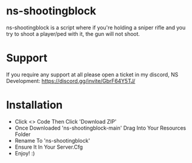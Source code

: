 # ns-shootingblock
ns-shootingblock is a script where if you're holding a sniper rifle and you try to shoot a player/ped with it, the gun will not shoot.

# Support

If you require any support at all please open a ticket in my discord, NS Development: https://discord.gg/invite/GbrF64Y5TJ/

# Installation

- Click <> Code Then Click 'Download ZIP'
- Once Downloaded 'ns-shootingblock-main' Drag Into Your Resources Folder
- Rename To 'ns-shootingblock'
- Ensure It In Your Server.Cfg
- Enjoy! :)
